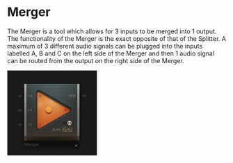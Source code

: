 # Merger

The Merger is a tool which allows for 3 inputs to be merged into 1
output. The functionality of the Merger is the exact opposite of that of
the Splitter. A maximum of 3 different audio signals can be plugged into
the inputs labelled A, B and C on the left side of the Merger and then 1
audio signal can be routed from the output on the right side of the
Merger.

![/images/merger.png](/images/merger.png
"/images/merger.png")

